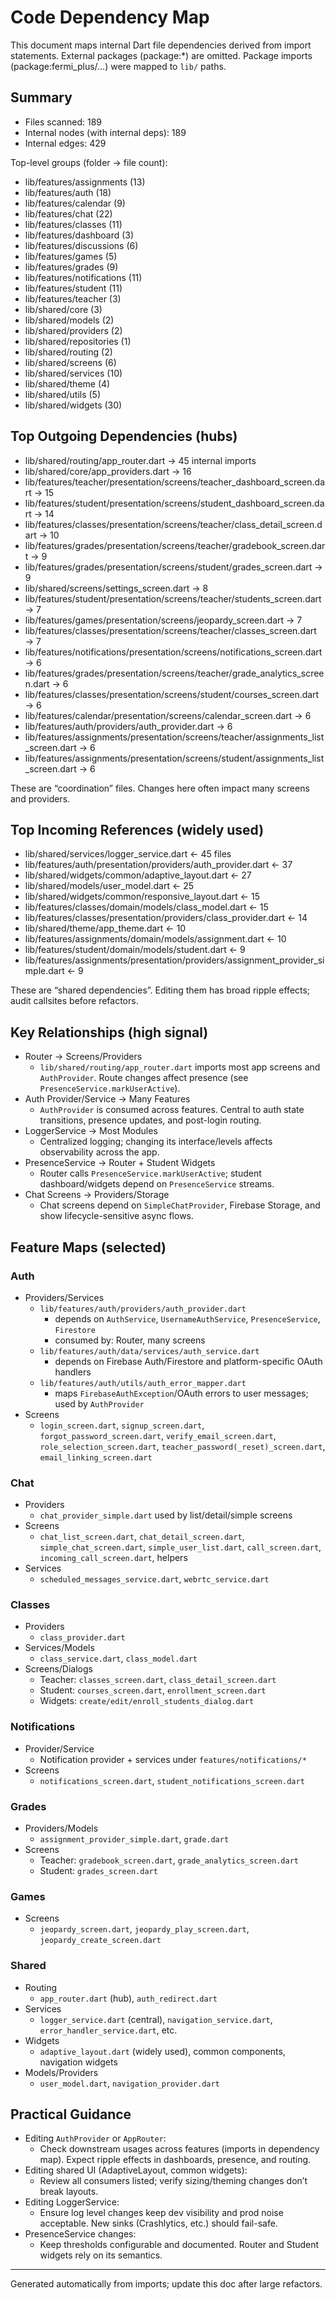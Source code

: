 # Code Dependency Map

This document maps internal Dart file dependencies derived from import statements. External packages (package:*) are omitted. Package imports (package:fermi_plus/…) were mapped to `lib/` paths.

## Summary
- Files scanned: 189
- Internal nodes (with internal deps): 189
- Internal edges: 429

Top-level groups (folder → file count):
- lib/features/assignments (13)
- lib/features/auth (18)
- lib/features/calendar (9)
- lib/features/chat (22)
- lib/features/classes (11)
- lib/features/dashboard (3)
- lib/features/discussions (6)
- lib/features/games (5)
- lib/features/grades (9)
- lib/features/notifications (11)
- lib/features/student (11)
- lib/features/teacher (3)
- lib/shared/core (3)
- lib/shared/models (2)
- lib/shared/providers (2)
- lib/shared/repositories (1)
- lib/shared/routing (2)
- lib/shared/screens (6)
- lib/shared/services (10)
- lib/shared/theme (4)
- lib/shared/utils (5)
- lib/shared/widgets (30)

## Top Outgoing Dependencies (hubs)
- lib/shared/routing/app_router.dart → 45 internal imports
- lib/shared/core/app_providers.dart → 16
- lib/features/teacher/presentation/screens/teacher_dashboard_screen.dart → 15
- lib/features/student/presentation/screens/student_dashboard_screen.dart → 14
- lib/features/classes/presentation/screens/teacher/class_detail_screen.dart → 10
- lib/features/grades/presentation/screens/teacher/gradebook_screen.dart → 9
- lib/features/grades/presentation/screens/student/grades_screen.dart → 9
- lib/shared/screens/settings_screen.dart → 8
- lib/features/student/presentation/screens/teacher/students_screen.dart → 7
- lib/features/games/presentation/screens/jeopardy_screen.dart → 7
- lib/features/classes/presentation/screens/teacher/classes_screen.dart → 7
- lib/features/notifications/presentation/screens/notifications_screen.dart → 6
- lib/features/grades/presentation/screens/teacher/grade_analytics_screen.dart → 6
- lib/features/classes/presentation/screens/student/courses_screen.dart → 6
- lib/features/calendar/presentation/screens/calendar_screen.dart → 6
- lib/features/auth/providers/auth_provider.dart → 6
- lib/features/assignments/presentation/screens/teacher/assignments_list_screen.dart → 6
- lib/features/assignments/presentation/screens/student/assignments_list_screen.dart → 6

These are “coordination” files. Changes here often impact many screens and providers.

## Top Incoming References (widely used)
- lib/shared/services/logger_service.dart ← 45 files
- lib/features/auth/presentation/providers/auth_provider.dart ← 37
- lib/shared/widgets/common/adaptive_layout.dart ← 27
- lib/shared/models/user_model.dart ← 25
- lib/shared/widgets/common/responsive_layout.dart ← 15
- lib/features/classes/domain/models/class_model.dart ← 15
- lib/features/classes/presentation/providers/class_provider.dart ← 14
- lib/shared/theme/app_theme.dart ← 10
- lib/features/assignments/domain/models/assignment.dart ← 10
- lib/features/student/domain/models/student.dart ← 9
- lib/features/assignments/presentation/providers/assignment_provider_simple.dart ← 9

These are “shared dependencies”. Editing them has broad ripple effects; audit callsites before refactors.

## Key Relationships (high signal)
- Router → Screens/Providers
  - `lib/shared/routing/app_router.dart` imports most app screens and `AuthProvider`. Route changes affect presence (see `PresenceService.markUserActive`).
- Auth Provider/Service → Many Features
  - `AuthProvider` is consumed across features. Central to auth state transitions, presence updates, and post-login routing.
- LoggerService → Most Modules
  - Centralized logging; changing its interface/levels affects observability across the app.
- PresenceService → Router + Student Widgets
  - Router calls `PresenceService.markUserActive`; student dashboard/widgets depend on `PresenceService` streams.
- Chat Screens → Providers/Storage
  - Chat screens depend on `SimpleChatProvider`, Firebase Storage, and show lifecycle-sensitive async flows.

## Feature Maps (selected)

### Auth
- Providers/Services
  - `lib/features/auth/providers/auth_provider.dart`
    - depends on `AuthService`, `UsernameAuthService`, `PresenceService`, `Firestore`
    - consumed by: Router, many screens
  - `lib/features/auth/data/services/auth_service.dart`
    - depends on Firebase Auth/Firestore and platform-specific OAuth handlers
  - `lib/features/auth/utils/auth_error_mapper.dart`
    - maps `FirebaseAuthException`/OAuth errors to user messages; used by `AuthProvider`
- Screens
  - `login_screen.dart`, `signup_screen.dart`, `forgot_password_screen.dart`, `verify_email_screen.dart`, `role_selection_screen.dart`, `teacher_password(_reset)_screen.dart`, `email_linking_screen.dart`

### Chat
- Providers
  - `chat_provider_simple.dart` used by list/detail/simple screens
- Screens
  - `chat_list_screen.dart`, `chat_detail_screen.dart`, `simple_chat_screen.dart`, `simple_user_list.dart`, `call_screen.dart`, `incoming_call_screen.dart`, helpers
- Services
  - `scheduled_messages_service.dart`, `webrtc_service.dart`

### Classes
- Providers
  - `class_provider.dart`
- Services/Models
  - `class_service.dart`, `class_model.dart`
- Screens/Dialogs
  - Teacher: `classes_screen.dart`, `class_detail_screen.dart`
  - Student: `courses_screen.dart`, `enrollment_screen.dart`
  - Widgets: `create/edit/enroll_students_dialog.dart`

### Notifications
- Provider/Service
  - Notification provider + services under `features/notifications/*`
- Screens
  - `notifications_screen.dart`, `student_notifications_screen.dart`

### Grades
- Providers/Models
  - `assignment_provider_simple.dart`, `grade.dart`
- Screens
  - Teacher: `gradebook_screen.dart`, `grade_analytics_screen.dart`
  - Student: `grades_screen.dart`

### Games
- Screens
  - `jeopardy_screen.dart`, `jeopardy_play_screen.dart`, `jeopardy_create_screen.dart`

### Shared
- Routing
  - `app_router.dart` (hub), `auth_redirect.dart`
- Services
  - `logger_service.dart` (central), `navigation_service.dart`, `error_handler_service.dart`, etc.
- Widgets
  - `adaptive_layout.dart` (widely used), common components, navigation widgets
- Models/Providers
  - `user_model.dart`, `navigation_provider.dart`

## Practical Guidance
- Editing `AuthProvider` or `AppRouter`:
  - Check downstream usages across features (imports in dependency map). Expect ripple effects in dashboards, presence, and routing.
- Editing shared UI (AdaptiveLayout, common widgets):
  - Review all consumers listed; verify sizing/theming changes don’t break layouts.
- Editing LoggerService:
  - Ensure log level changes keep dev visibility and prod noise acceptable. New sinks (Crashlytics, etc.) should fail-safe.
- PresenceService changes:
  - Keep thresholds configurable and documented. Router and Student widgets rely on its semantics.

---

Generated automatically from imports; update this doc after large refactors.
